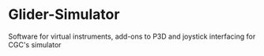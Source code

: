 # Glider-Simulator
Software for virtual instruments, add-ons to P3D and joystick interfacing for CGC's simulator

